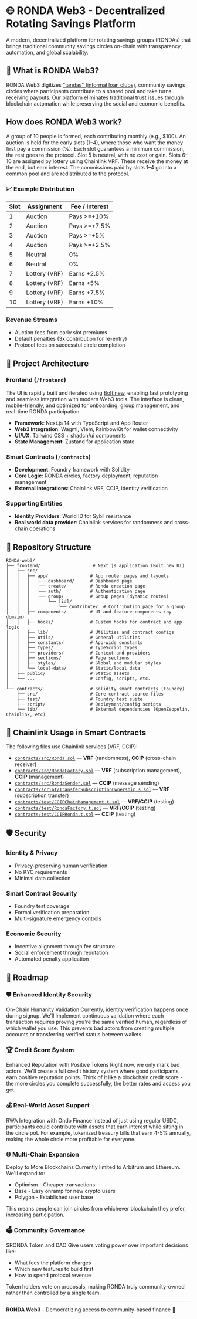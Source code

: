 # 🌐 RONDA Web3 - Decentralized Rotating Savings Platform

A modern, decentralized platform for rotating savings groups (RONDAs) that brings traditional community savings circles on-chain with transparency, automation, and global scalability.

## 🎯 What is RONDA Web3?

RONDA Web3 digitizes ["tandas" (informal loan clubs)](https://en.wikipedia.org/wiki/Tanda_(informal_loan_club)), community savings circles where participants contribute to a shared pool and take turns receiving payouts. Our platform eliminates traditional trust issues through blockchain automation while preserving the social and economic benefits.

## How does RONDA Web3 work?

A group of 10 people is formed, each contributing monthly (e.g., $100).
An auction is held for the early slots (1–4), where those who want the money first pay a commission (%). Each slot guarantees a minimum commission, the rest goes to the protocol.
Slot 5 is neutral, with no cost or gain.
Slots 6–10 are assigned by lottery using Chainlink VRF. These receive the money at the end, but earn interest.
The commissions paid by slots 1–4 go into a common pool and are redistributed to the protocol.


### 📈 Example Distribution

| Slot | Assignment      | Fee / Interest |
|------|----------------|---------------|
| 1    | Auction        | Pays >=+10%   |
| 2    | Auction        | Pays >=+7.5%  |
| 3    | Auction        | Pays >=+5%    |
| 4    | Auction        | Pays >=+2.5%  |
| 5    | Neutral        | 0%            |
| 6    | Neutral        | 0%            |
| 7    | Lottery (VRF)  | Earns +2.5%   |
| 8    | Lottery (VRF)  | Earns +5%     |
| 9    | Lottery (VRF)  | Earns +7.5%   |
| 10   | Lottery (VRF)  | Earns +10%    |


### Revenue Streams
- Auction fees from early slot premiums
- Default penalties (3x contribution for re-entry)
- Protocol fees on successful circle completion

## 🚀 Project Architecture

### Frontend (`/frontend`)
The UI is rapidly built and iterated using [Bolt.new](https://bolt.new), enabling fast prototyping and seamless integration with modern Web3 tools. The interface is clean, mobile-friendly, and optimized for onboarding, group management, and real-time RONDA participation.

- **Framework**: Next.js 14 with TypeScript and App Router
- **Web3 Integration**: Wagmi, Viem, RainbowKit for wallet connectivity
- **UI/UX**: Tailwind CSS + shadcn/ui components
- **State Management**: Zustand for application state

### Smart Contracts (`/contracts`)
- **Development**: Foundry framework with Solidity
- **Core Logic**: RONDA circles, factory deployment, reputation management
- **External Integrations**: Chainlink VRF, CCIP, identity verification

### Supporting Entities
- **Identity Providers**: World ID for Sybil resistance
- **Real world data provider**: Chainlink services for randomness and cross-chain operations


## 📁 Repository Structure

```
RONDA-web3/
├── frontend/                    # Next.js application (Bolt.new UI)
│   ├── src/
│   │   ├── app/                # App router pages and layouts
│   │   │   ├── dashboard/      # Dashboard page
│   │   │   ├── create/         # Ronda creation page
│   │   │   ├── auth/           # Authentication page
│   │   │   └── group/          # Group pages (dynamic routes)
│   │   │       └── [id]/
│   │   │           └── contribute/  # Contribution page for a group
│   │   ├── components/         # UI and feature components (by domain)
│   │   ├── hooks/              # Custom hooks for contract and app logic
│   │   ├── lib/                # Utilities and contract configs
│   │   ├── utils/              # General utilities
│   │   ├── constants/          # App-wide constants
│   │   ├── types/              # TypeScript types
│   │   ├── providers/          # Context and providers
│   │   ├── sections/           # Page sections
│   │   ├── styles/             # Global and modular styles
│   │   └── local-data/         # Static/local data
│   ├── public/                 # Static assets
│   └── ...                     # Config, scripts, etc.
│
└── contracts/                  # Solidity smart contracts (Foundry)
    ├── src/                    # Core contract source files
    ├── test/                   # Foundry test suite
    ├── script/                 # Deployment/config scripts
    └── lib/                    # External dependencies (OpenZeppelin, Chainlink, etc)
```

## 🔗 Chainlink Usage in Smart Contracts

The following files use Chainlink services (VRF, CCIP):

- [`contracts/src/Ronda.sol`](contracts/src/Ronda.sol) — **VRF** (randomness), **CCIP** (cross-chain receiver)
- [`contracts/src/RondaFactory.sol`](contracts/src/RondaFactory.sol) — **VRF** (subscription management), **CCIP** (management)
- [`contracts/src/RondaSender.sol`](contracts/src/RondaSender.sol) — **CCIP** (message sending)
- [`contracts/script/TransferSubscriptionOwnership.s.sol`](contracts/script/TransferSubscriptionOwnership.s.sol) — **VRF** (subscription transfer)
- [`contracts/test/CCIPChainManagement.t.sol`](contracts/test/CCIPChainManagement.t.sol) — **VRF/CCIP** (testing)
- [`contracts/test/RondaFactory.t.sol`](contracts/test/RondaFactory.t.sol) — **VRF/CCIP** (testing)
- [`contracts/test/CCIPRonda.t.sol`](contracts/test/CCIPRonda.t.sol) — **CCIP** (testing)

## 🛡️ Security

### Identity & Privacy
- Privacy-preserving human verification
- No KYC requirements
- Minimal data collection

### Smart Contract Security
- Foundry test coverage
- Formal verification preparation
- Multi-signature emergency controls

### Economic Security
- Incentive alignment through fee structure
- Social enforcement through reputation
- Automated penalty application

## 🔮 Roadmap

### 🛡️ Enhanced Identity Security
On-Chain Humanity Validation
Currently, identity verification happens once during signup. We'll implement continuous validation where each transaction requires proving you're the same verified human, regardless of which wallet you use. This prevents bad actors from creating multiple accounts or transferring verified status between wallets.

### 🏆 Credit Score System
Enhanced Reputation with Positive Tokens
Right now, we only mark bad actors. We'll create a full credit history system where good participants earn positive reputation points. Think of it like a blockchain credit score - the more circles you complete successfully, the better rates and access you get.

### 💰 Real-World Asset Support
RWA Integration with Ondo Finance
Instead of just using regular USDC, participants could contribute with assets that earn interest while sitting in the circle pot. For example, tokenized treasury bills that earn 4-5% annually, making the whole circle more profitable for everyone.

### 🌐 Multi-Chain Expansion
Deploy to More Blockchains
Currently limited to Arbitrum and Ethereum. We'll expand to:

- Optimism - Cheaper transactions
- Base - Easy onramp for new crypto users
- Polygon - Established user base

This means people can join circles from whichever blockchain they prefer, increasing participation.

### 🗳️ Community Governance
$RONDA Token and DAO
Give users voting power over important decisions like:

- What fees the platform charges
- Which new features to build first
- How to spend protocol revenue

Token holders vote on proposals, making RONDA truly community-owned rather than controlled by a single team.

---

**RONDA Web3** - Democratizing access to community-based finance 🚀